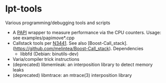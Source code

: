 # lpt-tools
Various programming/debugging tools and scripts

* A [PAPI](https://icl.utk.edu/papi/) wrapper to measure performance via the CPU counters. 
  Usage: see examples/papimove*.cpp
* Callstack tools per [N3441](https://www.open-std.org/jtc1/sc22/wg21/docs/papers/2012/n3441.html). See also [Boost-Call_stack].(https://github.com/melintea/Boost-Call_stack). Dependencies
  - libbfd (Debian: binutils-dev)
* Varia/compiler trick instructions
* (deprecated) libmemleak: an interposition library to detect memory leaks
* (deprecated) libmtrace: an mtrace(3) interposition library 
